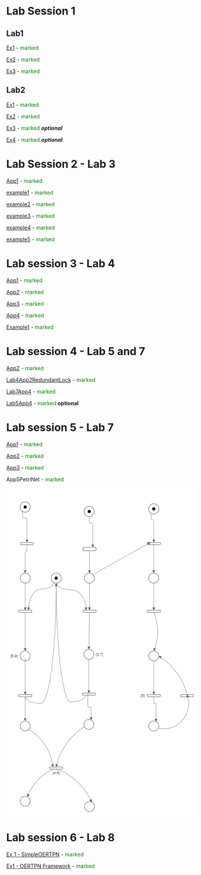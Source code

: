 # Lab Session 1
## Lab1
[Ex1](src%2FLabSession1%2FLab1%2FEx1) - <span style="color:green">marked</span>

[Ex2](src%2FLabSession1%2FLab1%2FEx2) - <span style="color:green">marked</span>

[Ex3](src%2FLabSession1%2FLab1%2FEx3) - <span style="color:green">marked</span>

## Lab2

[Ex1](src%2FLabSession1%2FLab2%2FEx1) - <span style="color:green">marked</span>

[Ex2](src%2FLabSession1%2FLab2%2FEx2) - <span style="color:green">marked</span>

[Ex3](src%2FLabSession1%2FLab2%2FEx3) - <span style="color:green">marked</span> _**optional**_

[Ex4](src%2FLabSession1%2FLab2%2FEx4) - <span style="color:green">marked</span> _**optional**_

# Lab Session 2 - Lab 3

[App1](src%2FLabSession2%2FLab3%2FApp1) - <span style="color:green">marked</span>

[example1](src%2FLabSession2%2FLab3%2Fexample1) - <span style="color:green">marked</span>

[example2](src%2FLabSession2%2FLab3%2Fexample2) - <span style="color:green">marked</span>

[example3](src%2FLabSession2%2FLab3%2Fexample3) - <span style="color:green">marked</span>

[example4](src%2FLabSession2%2FLab3%2Fexample4) - <span style="color:green">marked</span>

[example5](src%2FLabSession2%2FLab3%2Fexample5) - <span style="color:green">marked</span>

# Lab session 3 - Lab 4

[App1](src%2FLabSession3%2FLab4%2FApp1) - <span style="color:green">marked</span>

[App2](src%2FLabSession3%2FLab4%2FApp2) - <span style="color:green">marked</span>

[App3](src%2FLabSession3%2FLab4%2FApp3) - <span style="color:green">marked</span>

[App4](src%2FLabSession3%2FLab4%2FApp4) - <span style="color:green">marked</span>

[Example1](src%2FLabSession3%2FLab4%2FExample1) - <span style="color:green">marked

# Lab session 4 - Lab 5 and 7

[App2](src%2FLabSession4%2FLab5%2FApp2) - <span style="color:green"> marked</span>

[Lab4App2RedundantLock](src%2FLabSession4%2FLab5%2FLab4App2RedundantLock) - <span style="color:green"> marked</span>

[Lab7App4](src%2FLabSession4%2FLab7%2FApp4) - <span style="color:green"> marked</span>

[Lab5App4](src%2FLabSession4%2FLab5%2FApp4) - <span style="color:green"> marked</span> **optional**

# Lab session 5 - Lab 7

[App1](src%2FLabSession5%2FLab7%2FApp1) -<span style="color:green"> marked</span>

[App2](src%2FLabSession5%2FLab7%2FApp2) - <span style="color:green"> marked</span>

[App3](src%2FLabSession5%2FLab7%2FApp3) - <span style="color:green"> marked</span>

App5PetriNet - <span style="color:green"> marked</span>

![App5PetriNet.PNG](src%2FLabSession5%2FLab7%2FApp5PetriNet.PNG)

# Lab session 6 - Lab 8

[Ex 1 - SimpleOERTPN](src/LabSession6/GalvanizingLine_SimpleOERTPN) - <span style="color:green"> marked</span>

[Ex1 - OERTPN Framework](https://github.com/ileacosmin/IleaCosmin_30333_RTSLAB/tree/main/OETPNFramework)  - <span style="color:green"> marked</span>

